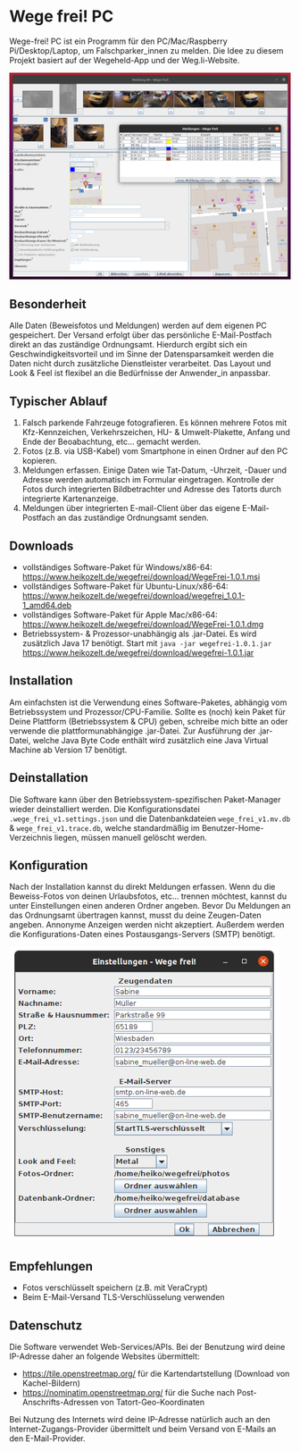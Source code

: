 # Wege frei! PC

Wege-frei! PC ist ein Programm für den PC/Mac/Raspberry Pi/Desktop/Laptop, um Falschparker_innen zu melden. Die Idee zu diesem Projekt basiert auf der Wegeheld-App und der Weg.li-Website.

![Screenshot](doc/screenshot1.png)

## Besonderheit

Alle Daten (Beweisfotos und Meldungen) werden auf dem eigenen PC gespeichert. Der Versand erfolgt über das persönliche E-Mail-Postfach direkt an das zuständige Ordnungsamt. Hierdurch ergibt sich ein Geschwindigkeitsvorteil und im Sinne der Datensparsamkeit werden die Daten nicht durch zusätzliche Dienstleister verarbeitet. Das Layout und Look & Feel ist flexibel an die Bedürfnisse der Anwender_in anpassbar.

## Typischer Ablauf

 1. Falsch parkende Fahrzeuge fotografieren. Es können mehrere Fotos mit Kfz-Kennzeichen, Verkehrszeichen, HU- & Umwelt-Plakette, Anfang und Ende der Beoabachtung, etc... gemacht werden.
 1. Fotos (z.B. via USB-Kabel) vom Smartphone in einen Ordner auf den PC kopieren.
 1. Meldungen erfassen. Einige Daten wie Tat-Datum, -Uhrzeit, -Dauer und Adresse werden automatisch im Formular eingetragen. Kontrolle der Fotos durch integrierten Bildbetrachter und Adresse des Tatorts durch integrierte Kartenanzeige.
 1. Meldungen über integrierten E-mail-Client über das eigene E-Mail-Postfach an das zuständige Ordnungsamt senden.
 
## Downloads

 * vollständiges Software-Paket für Windows/x86-64:<br />
   https://www.heikozelt.de/wegefrei/download/WegeFrei-1.0.1.msi
 * vollständiges Software-Paket für Ubuntu-Linux/x86-64:<br />
   https://www.heikozelt.de/wegefrei/download/wegefrei_1.0.1-1_amd64.deb
 * vollständiges Software-Paket für Apple Mac/x86-64:<br />
   https://www.heikozelt.de/wegefrei/download/WegeFrei-1.0.1.dmg
 * Betriebssystem- & Prozessor-unabhängig als .jar-Datei. Es wird zusätzlich Java 17 benötigt. Start mit `java -jar wegefrei-1.0.1.jar`<br />
   https://www.heikozelt.de/wegefrei/download/wegefrei-1.0.1.jar
 
## Installation

Am einfachsten ist die Verwendung eines Software-Paketes, abhängig vom Betriebssystem und Prozessor/CPU-Familie.
Sollte es (noch) kein Paket für Deine Plattform (Betriebssystem & CPU) geben, schreibe mich bitte an oder verwende die plattformunabhängige .jar-Datei.
Zur Ausführung der .jar-Datei, welche Java Byte Code enthält wird zusätzlich eine Java Virtual Machine ab Version 17 benötigt.

## Deinstallation

Die Software kann über den Betriebssystem-spezifischen Paket-Manager wieder deinstalliert werden.
Die Konfigurationsdatei `.wege_frei_v1.settings.json` und die Datenbankdateien `wege_frei_v1.mv.db` & `wege_frei_v1.trace.db`,
welche standardmäßig im Benutzer-Home-Verzeichnis liegen, müssen manuell gelöscht werden.

## Konfiguration

Nach der Installation kannst du direkt Meldungen erfassen. Wenn du die Beweiss-Fotos von deinen Urlaubsfotos, etc... trennen möchtest, kannst du unter Einstellungen einen anderen Ordner angeben. Bevor Du Meldungen an das Ordnungsamt übertragen kannst, musst du deine Zeugen-Daten angeben. Annonyme Anzeigen werden nicht akzeptiert. Außerdem werden die Konfigurations-Daten eines Postausgangs-Servers (SMTP) benötigt.

![Screenshot Einstellungen](doc/screenshot_settings.png)


## Empfehlungen

 * Fotos verschlüsselt speichern (z.B. mit VeraCrypt)
 * Beim E-Mail-Versand TLS-Verschlüsselung verwenden
 
## Datenschutz

Die Software verwendet Web-Services/APIs. Bei der Benutzung wird deine IP-Adresse daher an folgende Websites übermittelt:
 * https://tile.openstreetmap.org/ für die Kartendartstellung (Download von Kachel-Bildern)
 * https://nominatim.openstreetmap.org/ für die Suche nach Post-Anschrifts-Adressen von Tatort-Geo-Koordinaten

Bei Nutzung des Internets wird deine IP-Adresse natürlich auch an den Internet-Zugangs-Provider übermittelt und beim Versand von E-Mails an den E-Mail-Provider.
